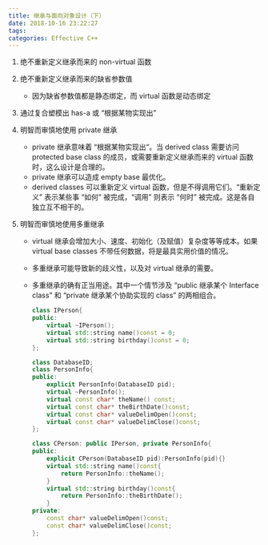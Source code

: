 ```yaml
---
title: 继承与面向对象设计（下）
date: 2018-10-16 23:22:27
tags:
categories: Effective C++
---
```


1. 绝不重新定义继承而来的 non-virtual 函数

2. 绝不重新定义继承而来的缺省参数值
   - 因为缺省参数值都是静态绑定，而 virtual 函数是动态绑定

3. 通过复合塑模出 has-a 或 “根据某物实现出”

4. 明智而审慎地使用 private 继承
   * private 继承意味着 “根据某物实现出“。当 derived class 需要访问 protected base class 的成员，或需要重新定义继承而来的 virtual 函数时，这么设计是合理的。
   * private 继承可以造成 empty base 最优化。
   * derived classes 可以重新定义 virtual 函数，但是不得调用它们。“重新定义” 表示某些事 “如何” 被完成，“调用” 则表示 “何时” 被完成。这是各自独立互不相干的。

5. 明智而审慎地使用多重继承

   * virtual 继承会增加大小、速度、初始化（及赋值）复杂度等等成本。如果 virtual base classes 不带任何数据，将是最具实用价值的情况。

   * 多重继承可能导致新的歧义性，以及对 virtual 继承的需要。

   * 多重继承的确有正当用途。其中一个情节涉及 “public 继承某个 Interface class” 和 “private 继承某个协助实现的 class” 的两相组合。

     ```c++
     class IPerson{
     public:
         virtual ~IPerson();
         virtual std::string name()const = 0;
         virtual std::string birthday()const = 0;
     };
     
     class DatabaseID;
     class PersonInfo{
     public:
         explicit PersonInfo(DatabaseID pid);
         virtual ~PersonInfo();
         virtual const char* theName() const;
         virtual const char* theBirthDate()const;
         virtual const char* valueDelimOpen()const;
         virtual const char* valueDelimClose()const;
     };
     
     class CPerson: public IPerson, private PersonInfo{
     public:
         explicit CPerson(DatabaseID pid):PersonInfo(pid){}
         virtual std::string name()const{
             return PersonInfo::theName();
         }
         virtual std::string birthday()const{
             return PersonInfo::theBirthDate();
         }
     private:
         const char* valueDelimOpen()const;
         const char* valueDelimClose()const;
     };
     
     ```
